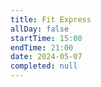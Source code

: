 ```yaml
---
title: Fit Express
allDay: false
startTime: 15:00
endTime: 21:00
date: 2024-05-07
completed: null
---
```

